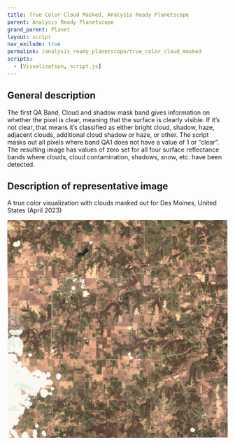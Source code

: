 ```yaml
---
title: True Color Cloud Masked, Analysis Ready Planetscope
parent: Analysis Ready Planetscope
grand_parent: Planet
layout: script
nav_exclude: true
permalink: /analysis_ready_planetscope/true_color_cloud_masked
scripts:
  - [Visualization, script.js]
---
```


## General description
The first QA Band, Cloud and shadow mask band gives information on whether the pixel is clear, meaning that the surface is clearly visible. If it’s not clear, that means it’s classified as either bright cloud, shadow, haze, adjacent clouds, additional cloud shadow or haze, or other. The script masks out all pixels where band QA1 does not have a value of 1 or “clear”. The resulting image has values of zero set for all four surface reflectance bands where clouds, cloud contamination, shadows, snow, etc. have been detected.

## Description of representative image

A true color visualization with clouds masked out for Des Moines, United States (April 2023)

![True Color with Clouds Masked of Des Moines](fig/fig1.png)